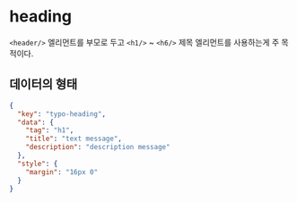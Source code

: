 # heading

`<header/>` 엘리먼트를 부모로 두고 `<h1/>` ~ `<h6/>` 제목 엘리먼트를 사용하는게 주 목적이다.


## 데이터의 형태

```json
{
  "key": "typo-heading",
  "data": {
    "tag": "h1",
    "title": "text message",
    "description": "description message"
  },
  "style": {
    "margin": "16px 0"
  }
}
```
